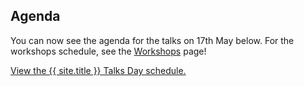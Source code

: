 ---
---

## Agenda 
You can now see the agenda for the talks on 17th May below. For the workshops schedule, see the [Workshops](Workshops) page!

<a id="sched-embed" href="https://{{ site.sched }}/2023-05-17/overview" data-sched-sidebar="no">View the {{ site.title }} Talks Day schedule.</a><script type="text/javascript" src="https://{{ site.sched }}/js/embed.js"></script>
